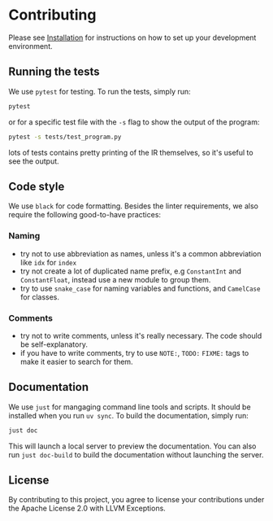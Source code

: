 # Contributing

Please see [Installation](install.md) for instructions on how to set up your development environment.

## Running the tests

We use `pytest` for testing. To run the tests, simply run:

```bash
pytest
```

or for a specific test file with the `-s` flag to show the output of the program:

```bash
pytest -s tests/test_program.py
```

lots of tests contains pretty printing of the IR themselves, so it's useful to see the output.

## Code style

We use `black` for code formatting. Besides the linter requirements, we also require the following
good-to-have practices:

### Naming

- try not to use abbreviation as names, unless it's a common abbreviation like `idx` for `index`
- try not create a lot of duplicated name prefix, e.g `ConstantInt` and `ConstantFloat`, instead use a new module to group them.
- try to use `snake_case` for naming variables and functions, and `CamelCase` for classes.

### Comments

- try not to write comments, unless it's really necessary. The code should be self-explanatory.
- if you have to write comments, try to use `NOTE:`, `TODO:` `FIXME:` tags to make it easier to search for them.

## Documentation

We use `just` for mangaging command line tools and scripts. It should be installed when you run `uv sync`. To build the documentation, simply run:

```bash
just doc
```

This will launch a local server to preview the documentation. You can also run `just doc-build` to build the documentation without launching the server.

## License

By contributing to this project, you agree to license your contributions under the Apache License 2.0 with LLVM Exceptions.
